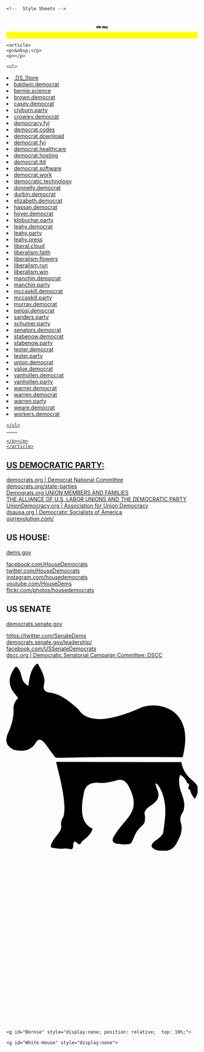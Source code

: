 <!DOCTYPE html>
<html lang="en">
<head>
    <meta charset="utf-8">
    <meta name="language" content="en">


    <!--  Style Sheets -->
 

</head>
<body>

<title>Democratic Technology Site Map</title>
<!--  General and System -->
<meta content="jordan@laf.land" name="author">

<link rel="stylesheet" type="text/css" href="https://liberal.cloud/democrat.party.css">


<object data="https://leahy.press/democratic-seal.svg" type="" style="width: 10%; max-width: 300px; min-width: 50px; position: fixed; bottom:0; left: 0; z-index: 1000;">
</object>




<!-- START DEMOCRAT.PARTY Index  origionally created 2017,  
MIT LICENSE,  https://raw.githubusercontent.com/paradox-computer/leahy.press/master/index.html
................:,......................
..+8ZOO.......=OOO?~....................
7OOOOO8 ......7OOOO:....................
.OOOOO,+ ..:O,,OOO$ ....................
.?OOOO+O?..OO$OOO8 .....................
,8IOOOOOOOOOOOOO7OI,....................
..IOI: 7OOOOOOOOOOOOOO~.......::........
...... OOOOOOOO7OOIOOIO8OOZ$OZOOOO......
......7OOOOOOOOO .8OOZ..OOO+.:OOOOO~....
......OOOOZ$OOOO+:OOOO.7OOO8,OOOOOOO ...
......OOOO.$OOOOOOOOOOOOOOOOOOOOOOOO ...
............$OOOOOOOOOOOOOOOOOOOOOOO ...
.............ZOOOOOOOOOOOOOOOOOOOOOO....
..............+OOOOOOOOOOOOOZOOO.OOO:...
.................OOO........,OOO  OO$ ..
................ 7O~..........OOZ  OOO..
.................:O=..........?O$ ..OO..
..................OO .........+O ...IO..
................. OZ,.........IO ....O=.
..................$=$.........OO.... ?O.
..................ZOO .......OO,.....OO.
................~OOZ,...............,: .
.......................................
START -  ANIMATION TEXT svg drawing   -->
<mark>
  <svg viewBox="0 0 930 100" id="democratText">  <!-- adjust the first viewbocx vlue for the lenght of characters @46.5 units per character 930= 20 characters -->
    <!-- Symbol-->
    <symbol id="s-text">
      <text text-anchor="middle" x="50%" y="50%" dy=".35em" style="text-transform:lowercase">Site Map</text>
    </symbol>
    <!-- Duplicate symbols-->
    <use class="text" xlink:href="#s-text"></use>
    <use class="text" xlink:href="#s-text"></use>
    <use class="text" xlink:href="#s-text"></use>
    <use class="text" xlink:href="#s-text"></use>
    <use class="text" xlink:href="#s-text"></use>
  </svg>
</mark>
<!-- END TEXT svg drawing animation
................:,......................
..+8ZOO.......=OOO?~....................
7OOOOO8 ......7OOOO:....................
.OOOOO,+ ..:O,,OOO$ ....................
.?OOOO+O?..OO$OOO8 .....................
,8IOOOOOOOOOOOOO7OI,....................
..IOI: 7OOOOOOOOOOOOOO~.......::........
...... OOOOOOOO7OOIOOIO8OOZ$OZOOOO......
......7OOOOOOOOO .8OOZ..OOO+.:OOOOO~....
......OOOOZ$OOOO+:OOOO.7OOO8,OOOOOOO ...
......OOOO.$OOOOOOOOOOOOOOOOOOOOOOOO ...
............$OOOOOOOOOOOOOOOOOOOOOOO ...
.............ZOOOOOOOOOOOOOOOOOOOOOO....
..............+OOOOOOOOOOOOOZOOO.OOO:...
.................OOO........,OOO  OO$ ..
................ 7O~..........OOZ  OOO..
.................:O=..........?O$ ..OO..
..................OO .........+O ...IO..
................. OZ,.........IO ....O=.
..................$=$.........OO.... ?O.
..................ZOO .......OO,.....OO.
................~OOZ,...............,: .
.......................................
START CONTENT -->
<section>


    <article>
    <p>&nbsp;</p>
    <p></p>

    <ul>
</a></li>
<li><a href="http://.DS_Store" >.DS_Store
</a></li>
<li><a href="http://baldwin.democrat" >baldwin.democrat
</a></li>
<li><a href="http://bernie.science" >bernie.science
</a></li>
<li><a href="http://brown.democrat" >brown.democrat
</a></li>
<li><a href="http://casey.democrat" >casey.democrat
</a></li>
<li><a href="http://clyburn.party" >clyburn.party
</a></li>
<li><a href="http://crowley.democrat" >crowley.democrat
</a></li>
<li><a href="http://democracy.fyi" >democracy.fyi
</a></li>
<li><a href="http://democrat.codes" >democrat.codes
</a></li>
<li><a href="http://democrat.download" >democrat.download
</a></li>
<li><a href="http://democrat.fyi" >democrat.fyi
</a></li>
<li><a href="http://democrat.healthcare" >democrat.healthcare
</a></li>
<li><a href="http://democrat.hosting" >democrat.hosting
</a></li>
<li><a href="http://democrat.ltd" >democrat.ltd
</a></li>
<li><a href="http://democrat.software" >democrat.software
</a></li>
<li><a href="http://democrat.work" >democrat.work
</a></li>
<li><a href="http://democratic.technology" >democratic.technology
</a></li>
<li><a href="http://donnelly.democrat" >donnelly.democrat
</a></li>
<li><a href="http://durbin.democrat" >durbin.democrat
</a></li>
<li><a href="http://elizabeth.democrat" >elizabeth.democrat
</a></li>
<li><a href="http://hassan.democrat" >hassan.democrat
</a></li>
<li><a href="http://hoyer.democrat" >hoyer.democrat
</a></li>
<li><a href="http://klobuchar.party" >klobuchar.party
</a></li>
<li><a href="http://leahy.democrat" >leahy.democrat
</a></li>
<li><a href="http://leahy.party" >leahy.party
</a></li>
<li><a href="http://leahy.press" >leahy.press
</a></li>
<li><a href="http://liberal.cloud" >liberal.cloud
</a></li>
<li><a href="http://liberalism.faith" >liberalism.faith
</a></li>
<li><a href="http://liberalism.flowers" >liberalism.flowers
</a></li>
<li><a href="http://liberalism.run" >liberalism.run
</a></li>
<li><a href="http://liberalism.win" >liberalism.win
</a></li>
<li><a href="http://manchin.democrat" >manchin.democrat
</a></li>
<li><a href="http://manchin.party" >manchin.party
</a></li>
<li><a href="http://mccaskill.democrat" >mccaskill.democrat
</a></li>
<li><a href="http://mccaskill.party" >mccaskill.party
</a></li>
<li><a href="http://murray.democrat" >murray.democrat
</a></li>
<li><a href="http://pelosi.democrat" >pelosi.democrat
</a></li>
<li><a href="http://sanders.party" >sanders.party
</a></li>
<li><a href="http://schumer.party" >schumer.party
</a></li>
<li><a href="http://senators.democrat" >senators.democrat
</a></li>
<li><a href="http://stabenow.democrat" >stabenow.democrat
</a></li>
<li><a href="http://stabenow.party" >stabenow.party
</a></li>
<li><a href="http://tester.democrat" >tester.democrat
</a></li>
<li><a href="http://tester.party" >tester.party
</a></li>
<li><a href="http://union.democrat" >union.democrat
</a></li>
<li><a href="http://value.democrat" >value.democrat
</a></li>
<li><a href="http://vanhollen.democrat" >vanhollen.democrat
</a></li>
<li><a href="http://vanhollen.party" >vanhollen.party
</a></li>
<li><a href="http://warner.democrat" >warner.democrat
</a></li>
<li><a href="http://warren.democrat" >warren.democrat
</a></li>
<li><a href="http://warren.party" >warren.party
</a></li>
<li><a href="http://weare.democrat" >weare.democrat
</a></li>
<li><a href="http://workers.democrat" >workers.democrat


    </ul>
        

    </p></p>
    </article>

</section>


<section>
<article>
    <h2>
    US DEMOCRATIC PARTY:</h2>
    <p>
        <a href="https://www.democrats.org" title="Democrat National Committee">democrats.org | Democrat National Committee </a> <br>
        <a href="http://asdc.democrats.org/state-parties" title="Association of State Democratic Chairs">democrats.org/state-parties</a><br>
        <a href="https://www.democrats.org/people/union-members-and-families" title="UNION MEMBERS AND FAMILIES">Demograts.org UNION MEMBERS AND FAMILIES</a><br>
        <a href="http://www.scholarsstrategynetwork.org/brief/alliance-us-labor-unions-and-democratic-party" title="Daniel Schlozman, Johns Hopkins University">THE ALLIANCE OF U.S. LABOR UNIONS AND THE DEMOCRATIC PARTY</a><br>
        <a href="https://uniondemocracy.org/" title="Association for Union Democracy">UnionDemocracy.org | Association for Union Democracy</a><br>
        <a href="http://www.dsausa.org" title="Democratic Socialists of America">dsausa.org | Democratic Socialists of America</a><br> 
        <a href="https://ourrevolution.com/" title="The next step for Bernie Sanders' movement">ourrevolution.com/</a>
    </p>
</article>
<article>
    <h2>US HOUSE:</h2>
    <p><a href="http://www.dems.gov"
        title="US House Democrats">dems.gov</a></p>
    <p>
    <a href="https://www.facebook.com/HouseDemocrats"
        title="Official House Democrats Facebook">facebook.com/HouseDemocrats</a><br>
    <a href="https://twitter.com/HouseDemocrats" 
        title="Official Twitter House Democrats">twitter.com/HouseDemocrats</a><br>
    <a href="https://www.instagram.com/housedemocrats"
        title="Official Instagram House Democrats">instagram.com/housedemocrats</a><br>
    <a href="https://www.youtube.com/HouseDems"
        title="Videos from the Democratic Caucus of the U.S. House of Representatives">youtube.com/HouseDems</a><br>
    <a href="https://www.flickr.com/photos/housedemocrats"
        title="Flickr House Democrats">flickr.com/photos/housedemocrats</a><br>
    </p>
</article>
<article>
    <h2>US SENATE</h2>
    <p><a href="https://democrats.senate.gov/" 
        title="Senate Democrats | Official news and legislative information from Democrats in the U.S. Senate.">democrats.senate.gov</a></p>
    <p>
        <a href="https://twitter.com/SenateDems" 
            title="official Twitter Senate Dems">https://twitter.com/SenateDems</a><br>
        <a href="https://democrats.senate.gov/leadership/#.WSOg-hPytE4" 
            title="Leadership | Senate Democratic Party">democrats.senate.gov/leadership/</a><br>
        <a href="https://www.facebook.com/USSenateDemocrats" 
            title="Official Facebook">facebook.com/USSenateDemocrats</a><br>
        <a href="http://www.dscc.org/" 
            title="Senatorial Campaign Committee">dscc.org | Democratic Senatorial Campaign Committee: DSCC</a><br>
    </p>
</article>

<!-- END CONENTN 
................:,......................
..+8ZOO.......=OOO?~....................
7OOOOO8 ......7OOOO:....................
.OOOOO,+ ..:O,,OOO$ ....................
.?OOOO+O?..OO$OOO8 .....................
,8IOOOOOOOOOOOOO7OI,....................
..IOI: 7OOOOOOOOOOOOOO~.......::........
...... OOOOOOOO7OOIOOIO8OOZ$OZOOOO......
......7OOOOOOOOO .8OOZ..OOO+.:OOOOO~....
......OOOOZ$OOOO+:OOOO.7OOO8,OOOOOOO ...
......OOOO.$OOOOOOOOOOOOOOOOOOOOOOOO ...
............$OOOOOOOOOOOOOOOOOOOOOOO ...
.............ZOOOOOOOOOOOOOOOOOOOOOO....
..............+OOOOOOOOOOOOOZOOO.OOO:...
.................OOO........,OOO  OO$ ..
................ 7O~..........OOZ  OOO..
.................:O=..........?O$ ..OO..
..................OO .........+O ...IO..
................. OZ,.........IO ....O=.
..................$=$.........OO.... ?O.
..................ZOO .......OO,.....OO.
................~OOZ,...............,: .
.......................................
START donkey background -outline line drawing -->




<svg version="1.1" id="partyIcon" xmlns="http://www.w3.org/2000/svg"  x="0px" y="0px" viewBox="0 0 2400 2346" style="enable-background:new 0 0 2400 2346;">
<path class="red-bk" d="M394,0c12.1,22.1,24.5,44.1,36.3,66.5c16.8,31.9,31.3,64.7,40.6,99.7c8.6,32.5,10.8,64.9,1,97.6c-3.3,10.9-4.5,22.2-4.1,33.6c0.7,22.8,10.8,40.1,30.4,51.8c13.4,8,28.1,12.6,43.3,14.3c65.9,7.4,125.2,32.6,181.2,66.9c41,25.1,79.1,54.3,115.9,85.1c19.4,16.3,38.4,33,57.6,49.5c2.8,2.4,5.3,5,7.3,8.1c38.7,59.1,93.8,94.2,161.5,110.8c37.8,9.2,76.2,12,115,11.1c71.7-1.7,141.5-15.4,210.5-33.9c85-22.9,167.2-53.7,248.3-87.7c23.6-9.9,46.6-21.5,71.1-29.2c53.7-16.8,108.7-22.5,164.8-18.8c49.9,3.3,98.2,13.7,144.3,33.4c106.3,45.7,174.4,125.1,206.6,235.7c14.3,49,19.2,99.2,19,150.1c-0.4,75.1-13,148.4-31,221.1c-1.5,6.2-4.8,6.6-9.9,6.6c-60.3-0.4-120.7-0.4-181-0.9c-157.7-1.4-315.3-1.1-473-1.4c-158.7-0.3-317.3,0.8-476,2.4c-107.6,1.1-215.3,3.3-322.9,6.2c-26,0.7-52,1.7-78,1.6c-17-0.1-34-1.2-50.8-4c-6.5-1.1-11.2-3.7-15.1-9.6c-8.6-13-18.5-25.3-27.8-37.8c-23.4-31.6-47-63-69.3-95.4c-13-19-27.6-36.8-44.2-52.9c-8.7-8.4-17.8-16.1-28.6-21.6c-19-9.7-34.9-7.1-50,7.9c-7.9,7.8-13.9,17-19.6,26.4c-22.3,36.4-51.5,65.2-91.5,82c-30,12.6-61.6,16.6-93.9,15.9c-29.1-0.6-57.7-5-86.1-11.2c-2.3-0.5-4.6-1.1-6.6-2.2c-21.8-11.8-42.5-25-59.6-43.3c-13-13.9-22.5-29.6-26.3-48.5c-0.6-2.9-0.8-6-3.7-7.8c0-9.3,0-18.7,0-28c3.1-12.2,4-24.8,6.4-37.2c4.8-25,17.6-46.6,27.3-69.6C61.5,777.1,81,708.8,88.9,637.4c2.2-20.1,2-40.3,1.1-60.7c-2.3-49.7,11-94.9,46.4-131.9c10.6-11.1,10.8-14,1.5-26.4c-15-20-32.2-38.2-46.9-58.5c-25.2-34.8-43.3-72.5-48.4-115.7c-4.2-35.6,1.7-69.7,14.1-102.9c12.5-33.4,30.7-63.5,52-91.9c11.7-15.6,14.3-15.6,28.1-1.3c25.5,26.4,40.2,58.4,48.9,93.6c6.3,25.5,12.1,51.2,24.4,74.9c13.4,25.8,34.1,43.9,58.8,58.2c7.8,4.5,7.9-0.7,8.6-6.2c5.5-46,12.7-91.7,26.2-136.2c11.5-38.2,26.5-74.8,53.3-105.3C366.8,15.8,377.3,5.2,392,0C392.7,0,393.3,0,394,0z"/>
<path class="blue-bk" d="M1952,2346c-7.9-2.6-16.2-3.2-24.4-4c-25.6-2.6-51-5.7-73.4-19.9c-7.6-4.8-15.2-9.6-21.3-16.3c-11.3-12.3-13.8-26.2-6.7-41.5c3.5-7.7,8.5-14.3,14.1-20.5c9.7-10.6,20.5-19.9,32.5-27.9c21.7-14.3,42.4-30,61-48.4c4-4,7.9-8.2,11.8-12.2c13.7-14.3,21.8-30.5,24.4-50.9c7.6-60.8,17.2-121.4,21.6-182.5c5.1-72.4,3.5-144.5-11.3-215.9c-10-48.1-25.3-94.6-47.8-138.3c-11.1-21.6-25.6-41.3-42.7-58.8c-3.7-3.8-7.9-10.3-13.8-7.1c-5.2,2.8-2.7,9.8-1.9,14.8c3.9,22.4,11.2,43.8,20,64.7c7.4,17.6,13.2,35.5,14.6,54.7c2.1,27.8-5.4,52.7-21.5,75.2c-13.9,19.5-31.7,35-51,49c-20.7,15.1-42.6,28.5-61.8,45.7c-11.7,10.5-22.6,21.6-30.9,35.1c-9.2,15-12,30.9-7.9,47.9c7.2,29.4,5.1,58.9,0.3,88.3c-2.2,13.4-8,25.3-17.2,35.5c-8,8.9-16,17.8-25,25.8c-39.9,35.8-69,79.1-89.6,128.4c-9.5,22.7-17.6,46.1-30,67.5c-0.8,1.4-1.7,2.9-2.5,4.3c-7,12.9-17.3,19.4-32.3,21.6c-32.3,4.7-64.4,4.3-96.7,1.1c-16.2-1.6-32.5-3.3-48.7-5.2c-13.6-1.6-26.7-5.4-38.8-12.1c-18.7-10.4-25.1-25.3-19.9-46.2c4.3-17.4,13-32.7,22.3-47.8c30.8-49.7,67.2-95.3,104.5-140c26.5-31.7,53.5-63,77.2-97c17-24.4,32-49.9,42.7-77.7c17.7-46.4,20.4-94.1,11.3-142.6c-11.2-59.2-34.5-113.9-63.7-166.2c-8.5-15.2-19-28.9-31.4-41.2c-25.1-24.9-55.1-33.3-89.7-28.3c-24.5,3.6-47.8,11.8-71.6,17.7c-43.7,10.9-87.8,18.9-133,20.1c-16.4,0.4-32.6-0.8-48.9-2c-34.2-2.5-67.9,0.1-100.1,13.1c-40.8,16.5-64.4,47.9-76.6,89.1c-6.7,22.7-9.4,46.3-13.9,69.5c-8.1,41.9-13.5,84.2-15.3,126.9c-2.1,50.6,1.1,100.6,17.5,149c19.1,56,54.7,97.6,108.6,122.9c7.2,3.4,7.2,3.5,4.9,10.9c-11.5,36.1-32.8,65.9-59.7,92.1c-15.8,15.4-33.1,29-50.1,42.9c-7.5,6.1-14.9,12.3-21.6,19.3c-4.6,4.9-8.2,10.3-10.3,16.8c-5.2,15.9-23.7,22.1-37.3,12.6c-3-2.1-5.6-4.7-8.2-7.2c-6.3-6-12.7-11.8-20.3-16.1c-15.3-8.8-25.1-4.7-29.8,12.5c-3.1,11.4-3.5,23.1-3.2,34.7c0.3,10.3-2.6,19.7-6.7,28.9c-1.8,4-4.3,7.6-7.6,10.4c-3.7,3.1-7.5,4.4-12.8,3.2c-20.8-4.7-41.8-8-63.2-9c-8.7-0.4-17.3,0-25.9,1c-42.1,4.8-83.8,0.9-125.2-6.9c-10.1-1.9-20.1-4.7-30.3-6.4c-5.6-0.9-8-4.1-8.9-9.1c-1.4-7-1-13.9,0.6-20.8c3.7-16.1,11.1-30.6,19.3-44.8c13.1-22.5,28.6-43.4,44.7-63.8c15.4-19.6,31.5-38.8,44.7-60.1c10.4-16.9,18.1-34.7,21.2-54.5c1.3-8.2-0.8-15.9-1.7-23.8c-4-34.3,1.4-66.7,20.4-95.7c8-12.2,11.9-25,14.2-38.8c6.5-39.7,7.3-79.6,5.2-119.6c-4.8-91.4-21.3-181.1-39.9-270.5c-18.3-87.7-40.1-174.5-61.8-261.4c-0.6-2.6-1.8-5-1-8.6c3.4-1.5,7.4-0.7,11.2-0.7c194.7,0.3,389.3,0.7,584,1.1c321.3,0.6,642.6,1.2,964,1.7c1,0,2,0,3,0c9,0.1,9.2,0,10.7,8.6c14.7,80.9,56,146.6,115,202.2c19.2,18.1,40.1,34.1,58.5,53c8.7,8.9,16.2,18.5,22.4,29.3c3.2,5.5,3.6,11.9,6.9,17.2c0,17.3,0,34.7,0,52c-0.3,27.7-10.3,52.5-23.2,76.4c-1.9,3.5-3.8,7-6,10.4c-6.1,9.5-8.4,9.9-15.3,1.3c-20.9-26.3-38.4-54.5-46.6-87.5c-2.3-9.3-6.1-16.7-14.8-21.3c-3.2-1.7-6-4.2-8.4-7c-7-7.8-7.6-13.9-1.3-22.2c3.8-4.9,6-10.3,7.5-16.2c3.7-14.8-0.5-24-14.7-29.4c-7.4-2.8-10.8-7.9-13.3-14.9c-14.2-38.9-41.3-66.9-75.6-88.9c-6.1-3.9-9-1.6-10.9,4.4c-6.1,18.8-10.2,38.1-10.6,57.8c-1.2,56.3,9.4,110.7,29.8,163c14.6,37.4,27.4,75.1,32.9,114.9c5.3,38.3,1.7,75.6-9.6,112.4c-2.1,6.8-5.6,12.7-10,18.3c-22.6,28.9-28.3,62.7-27,98c0.5,12.3,5.9,23.8,8.7,35.8c16.2,69.7,4,134.9-30.3,196.6c-8.8,15.7-15.1,32.6-23.8,48.4c-17.8,32.3-39.8,60.6-72.5,79.3c-21,11.9-43.3,18.5-67.5,19.1c-1.9,0.1-4-0.5-5.7,1C1978.7,2346,1965.3,2346,1952,2346z"/>
<path class="stars-white-bk" d="M956.4,897.9c-20.4,32.3-45.8,55.3-80.2,67.5c-8.5,3-8.4,3-8.4,11.6c0,36.3,12.2,68.4,32.8,97.8c1.9,2.7,4.3,5,5.5,8.8c-2.6,1.4-5,0.3-7.3-0.5c-32.8-9.9-60.8-26.9-80.8-55.3c-3.5-5-6.7-3.9-11-2.5c-30.5,10.1-56,27.6-76.3,52.4c-4.8,5.9-9.5,11.9-14.2,17.8c-3.1-1.8-2-4.4-2.1-6.5c-0.8-34.5,6.7-66.8,27.6-95c2.9-3.9,2.7-6.5-0.1-10.3c-18.4-25-41.6-43.9-70.4-55.7c-6.8-2.8-13.7-5.2-20.5-7.8c-1.8-0.7-4.1-0.5-4.9-3.6c31.7-12.4,64-16.8,97.4-7.6c2.6,0.7,5.2,1.3,7.6,2.4c4.2,1.8,6.6,0.2,9.1-3.3c13.1-18.4,22.7-38.3,27.8-60.4c3.8-16.6,4.4-33.5,4.4-50.4c3.6-1.4,4.3,1.6,5.5,3.2c21.1,27.4,34.2,57.7,34,92.9c0,5.2,1.7,7.4,6.7,9c35.5,11.5,70.8,10.1,106-0.9C947.8,900.6,951,899.6,956.4,897.9z"/>
<path class="stars-white-bk" d="M1041.3,917.6c36.5-14.1,71.2-18.2,106.7-6.2c5.4,1.8,7.7-0.4,10.5-4.2c19.3-27,29.6-57.1,31.2-90.2c0.3-6.6,0-13.2,0-20.7c3.9,1.3,5.1,3.6,6.6,5.6c20.8,27.2,33.2,57.5,33.2,92.2c0,5.7,2.5,7.2,7.2,8.7c30.6,9.7,61.5,10.5,92.5,2.4c7.6-2,15.2-4.2,24.4-6.8c-17.5,27.6-38.6,48.6-66.9,61.8c-4.8,2.2-9.7,4.5-14.8,5.8c-5.2,1.3-6.7,3.8-6.7,9.1c0.1,27.9,6.2,54.1,19.8,78.5c4.5,8.1,9.9,15.8,14.8,23.7c1.3,2.1,3.8,3.7,3.6,6.7c-2,1.1-4,0.3-5.9-0.3c-32.7-9.8-60.8-26.6-81.5-54.5c-4.5-6.1-4.6-6-12.3-3.4c-29.8,9.9-54.8,27-74.8,51.2c-5.1,6.1-9.9,12.5-14.9,18.7c-3.4-1.3-2-4.1-2.1-6c-1.2-35,6.6-67.4,27.8-95.8c3.4-4.6,1.3-7-1.1-10.3c-19.4-26.5-44.4-45.7-75.2-57.3C1056.9,923.4,1050.1,920.9,1041.3,917.6z"/>
<path class="stars-white-bk" d="M1937.6,988.8c-12.3-17.9-26.6-32.7-43.8-44.6c-17-11.8-36.2-19-57.8-26.5c26.1-10.1,50.5-15.3,76.1-12.9c10.3,1,20.5,2.6,30.2,6.3c5,1.9,7.7,0.7,10.7-3.5c18.8-26.5,29.6-55.6,31.2-88.2c0.4-7.6,0.7-15.1,1.1-23c3.9,1.5,5.2,4.3,6.9,6.7c20.1,26.8,32.4,56.5,31.9,90.5c-0.1,5.6,2.3,7.3,7,8.8c31,9.8,62.1,10.6,93.5,2.5c6.9-1.8,13.7-4.6,20.8-5.3c1.2,3.4-1,4.9-2.2,6.7c-19.3,27.9-43.9,49-76.6,59.5c-5.7,1.8-6.8,4.7-6.7,10c0.4,32.1,9.1,61.7,26.4,88.7c4.1,6.4,8.5,12.7,12.7,18.9c-1.6,1.9-3.3,0.9-4.6,0.5c-33.6-9.5-62.3-26.5-83.4-54.9c-4.5-6.1-4.6-6-12.2-3.5c-34.8,11.3-62,32.9-83.6,62c-1.8,2.4-3.6,4.8-5.5,7.1c-0.2,0.2-0.6,0.2-0.9,0.3C1902.8,1075.9,1909.5,1023.9,1937.6,988.8z"/>
<path class="stars-white-bk" d="M1438.9,917.6c35-13.7,68.6-17.8,103.1-7.5c9.9,2.9,9.8,2.8,15.8-5.7c20.6-29.4,29.2-62.4,29.8-97.8c0.1-3.2,0-6.4,0-9.5c3.1-0.1,3.7,1.6,4.7,2.8c21.4,27.2,34.4,57.6,34.6,92.7c0,6.2,2.1,8.5,7.8,10.3c35.2,11.1,70.2,9.6,105.1-1.3c3.1-1,6.1-1.9,10-3.2c-0.6,2-0.7,2.9-1.2,3.7c-19.2,29.7-44.5,52-78.4,63.6c-9.4,3.2-7.9,2.9-7.8,11c0.5,36.5,12.2,69.2,33.5,98.6c1.9,2.7,3.8,5.4,5.6,8c-2,2.5-4,1-5.6,0.5c-33.2-9.6-61.6-26.5-82.5-54.7c-4.5-6.1-4.6-6-12.3-3.4c-30.2,10-55.3,27.4-75.5,52c-4.8,5.9-9.5,11.9-14.2,17.9c-3.1-1.5-1.9-4.2-1.9-6.3c-1.3-34.7,6.5-66.8,27.2-95.1c2.9-4,2.7-6.5-0.1-10.3c-19.4-26.5-44.3-45.8-74.9-57.6C1454.8,923.5,1447.8,920.9,1438.9,917.6z"/>
</svg>

<!-- END donkey background -outline line drawing
................:,......................
..+8ZOO.......=OOO?~....................
7OOOOO8 ......7OOOO:....................
.OOOOO,+ ..:O,,OOO$ ....................
.?OOOO+O?..OO$OOO8 .....................
,8IOOOOOOOOOOOOO7OI,....................
..IOI: 7OOOOOOOOOOOOOO~.......::........
...... OOOOOOOO7OOIOOIO8OOZ$OZOOOO......
......7OOOOOOOOO .8OOZ..OOO+.:OOOOO~....
......OOOOZ$OOOO+:OOOO.7OOO8,OOOOOOO ...
......OOOO.$OOOOOOOOOOOOOOOOOOOOOOOO ...
............$OOOOOOOOOOOOOOOOOOOOOOO ...
.............ZOOOOOOOOOOOOOOOOOOOOOO....
..............+OOOOOOOOOOOOOZOOO.OOO:...
.................OOO........,OOO  OO$ ..
................ 7O~..........OOZ  OOO..
.................:O=..........?O$ ..OO..
..................OO .........+O ...IO..
................. OZ,.........IO ....O=.
..................$=$.........OO.... ?O.
..................ZOO .......OO,.....OO.
................~OOZ,...............,: .
.......................................
START tart moose-donkey morph  -->

<svg version="1.1" id="mooseIcon" xmlns="http://www.w3.org/2000/svg"  x="0px" y="0px" viewBox="0 0 3233.3 2926.2" enable-background="new 0 0 3233.3 2926.2" xml:space="preserve">
  
    <g id="Bernie" style="display:none; position: relative;  top: 10%;">

<path fill="#1504BD" d="M1246.5,544.8c12.1,22.1,24.5,44.1,36.3,66.5c16.8,31.9,31.3,64.7,40.6,99.7c8.6,32.5,10.8,64.9,1,97.6
        c-3.3,10.9-4.5,22.2-4.1,33.6c0.7,22.8,10.8,40.1,30.4,51.8c13.4,8,28.1,12.6,43.3,14.3c65.9,7.4,125.2,32.6,181.2,66.9
        c41,25.1,79.1,54.3,115.9,85.1c19.4,16.3,38.4,33,57.6,49.5c2.8,2.4,5.3,5,7.3,8.1c38.7,59.1,93.8,94.2,161.5,110.8
        c37.8,9.2,76.2,12,115,11.1c71.7-1.7,141.5-15.4,210.5-33.9c85-22.9,167.2-53.7,248.3-87.7c23.6-9.9,46.6-21.5,71.1-29.2
        c53.7-16.8,108.7-22.5,164.8-18.8c49.9,3.3,98.2,13.7,144.3,33.4c106.3,45.7,174.4,125.1,206.6,235.7c14.3,49,19.2,99.2,19,150.1
        c-0.4,75.1-13,148.4-31,221.1c-1.5,6.2-4.8,6.6-9.9,6.6c-60.3-0.4-120.7-0.4-181-0.9c-157.7-1.4-315.3-1.1-473-1.4
        c-158.7-0.3-317.3,0.8-476,2.4c-107.6,1.1-215.3,3.3-322.9,6.2c-26,0.7-52,1.7-78,1.6c-17-0.1-34-1.2-50.8-4
        c-6.5-1.1-11.2-3.7-15.1-9.6c-8.6-13-18.5-25.3-27.8-37.8c-23.4-31.6-47-63-69.3-95.4c-13-19-27.6-36.8-44.2-52.9
        c-8.7-8.4-17.8-16.1-28.6-21.6c-19-9.7-34.9-7.1-50,7.9c-7.9,7.8-13.9,17-19.6,26.4c-22.3,36.4-51.5,65.2-91.5,82
        c-30,12.6-61.6,16.6-93.9,15.9c-29.1-0.6-57.7-5-86.1-11.2c-2.3-0.5-4.6-1.1-6.6-2.2c-21.8-11.8-42.5-25-59.6-43.3
        c-13-13.9-22.5-29.6-26.3-48.5c-0.6-2.9-0.8-6-3.7-7.8c0-9.3,0-18.7,0-28c3.1-12.2,4-24.8,6.4-37.2c4.8-25,17.6-46.6,27.3-69.6
        c27.8-66.1,47.4-134.4,55.3-205.8c2.2-20.1,2-40.3,1.1-60.7c-2.3-49.7,11-94.9,46.4-131.9c10.6-11.1,10.8-14,1.5-26.4
        c-15-20-32.2-38.2-46.9-58.5c-25.2-34.8-43.3-72.5-48.4-115.7c-4.2-35.6,1.7-69.7,14.1-102.9c12.5-33.4,30.7-63.5,52-91.9
        c11.7-15.6,14.3-15.6,28.1-1.3c25.5,26.4,40.2,58.4,48.9,93.6c6.3,25.5,12.1,51.2,24.4,74.9c13.4,25.8,34.1,43.9,58.8,58.2
        c7.8,4.5,7.9-0.7,8.6-6.2c5.5-46,12.7-91.7,26.2-136.2c11.5-38.2,26.5-74.8,53.3-105.3c9.9-11.3,20.4-21.9,35.1-27.1
        C1245.2,544.8,1245.8,544.8,1246.5,544.8z"/>
    <path fill="#DE0000" d="M2804.5,2890.8c-7.9-2.6-16.2-3.2-24.4-4c-25.6-2.6-51-5.7-73.4-19.9c-7.6-4.8-15.2-9.6-21.3-16.3
        c-11.3-12.3-13.8-26.2-6.7-41.5c3.5-7.7,8.5-14.3,14.1-20.5c9.7-10.6,20.5-19.9,32.5-27.9c21.7-14.3,42.4-30,61-48.4
        c4-4,7.9-8.2,11.8-12.2c13.7-14.3,21.8-30.5,24.4-50.9c7.6-60.8,17.2-121.4,21.6-182.5c5.1-72.4,3.5-144.5-11.3-215.9
        c-10-48.1-25.3-94.6-47.8-138.3c-11.1-21.6-25.6-41.3-42.7-58.8c-3.7-3.8-7.9-10.3-13.8-7.1c-5.2,2.8-2.7,9.8-1.9,14.8
        c3.9,22.4,11.2,43.8,20,64.7c7.4,17.6,13.2,35.5,14.6,54.7c2.1,27.8-5.4,52.7-21.5,75.2c-13.9,19.5-31.7,35-51,49
        c-20.7,15.1-42.6,28.5-61.8,45.7c-11.7,10.5-22.6,21.6-30.9,35.1c-9.2,15-12,30.9-7.9,47.9c7.2,29.4,5.1,58.9,0.3,88.3
        c-2.2,13.4-8,25.3-17.2,35.5c-8,8.9-16,17.8-25,25.8c-39.9,35.8-69,79.1-89.6,128.4c-9.5,22.7-17.6,46.1-30,67.5
        c-0.8,1.4-1.7,2.9-2.5,4.3c-7,12.9-17.3,19.4-32.3,21.6c-32.3,4.7-64.4,4.3-96.7,1.1c-16.2-1.6-32.5-3.3-48.7-5.2
        c-13.6-1.6-26.7-5.4-38.8-12.1c-18.7-10.4-25.1-25.3-19.9-46.2c4.3-17.4,13-32.7,22.3-47.8c30.8-49.7,67.2-95.3,104.5-140
        c26.5-31.7,53.5-63,77.2-97c17-24.4,32-49.9,42.7-77.7c17.7-46.4,20.4-94.1,11.3-142.6c-11.2-59.2-34.5-113.9-63.7-166.2
        c-8.5-15.2-19-28.9-31.4-41.2c-25.1-24.9-55.1-33.3-89.7-28.3c-24.5,3.6-47.8,11.8-71.6,17.7c-43.7,10.9-87.8,18.9-133,20.1
        c-16.4,0.4-32.6-0.8-48.9-2c-34.2-2.5-67.9,0.1-100.1,13.1c-40.8,16.5-64.4,47.9-76.6,89.1c-6.7,22.7-9.4,46.3-13.9,69.5
        c-8.1,41.9-13.5,84.2-15.3,126.9c-2.1,50.6,1.1,100.6,17.5,149c19.1,56,54.7,97.6,108.6,122.9c7.2,3.4,7.2,3.5,4.9,10.9
        c-11.5,36.1-32.8,65.9-59.7,92.1c-15.8,15.4-33.1,29-50.1,42.9c-7.5,6.1-14.9,12.3-21.6,19.3c-4.6,4.9-8.2,10.3-10.3,16.8
        c-5.2,15.9-23.7,22.1-37.3,12.6c-3-2.1-5.6-4.7-8.2-7.2c-6.3-6-12.7-11.8-20.3-16.1c-15.3-8.8-25.1-4.7-29.8,12.5
        c-3.1,11.4-3.5,23.1-3.2,34.7c0.3,10.3-2.6,19.7-6.7,28.9c-1.8,4-4.3,7.6-7.6,10.4c-3.7,3.1-7.5,4.4-12.8,3.2
        c-20.8-4.7-41.8-8-63.2-9c-8.7-0.4-17.3,0-25.9,1c-42.1,4.8-83.8,0.9-125.2-6.9c-10.1-1.9-20.1-4.7-30.3-6.4
        c-5.6-0.9-8-4.1-8.9-9.1c-1.4-7-1-13.9,0.6-20.8c3.7-16.1,11.1-30.6,19.3-44.8c13.1-22.5,28.6-43.4,44.7-63.8
        c15.4-19.6,31.5-38.8,44.7-60.1c10.4-16.9,18.1-34.7,21.2-54.5c1.3-8.2-0.8-15.9-1.7-23.8c-4-34.3,1.4-66.7,20.4-95.7
        c8-12.2,11.9-25,14.2-38.8c6.5-39.7,7.3-79.6,5.2-119.6c-4.8-91.4-21.3-181.1-39.9-270.5c-18.3-87.7-40.1-174.5-61.8-261.4
        c-0.6-2.6-1.8-5-1-8.6c3.4-1.5,7.4-0.7,11.2-0.7c194.7,0.3,389.3,0.7,584,1.1c321.3,0.6,642.6,1.2,964,1.7c1,0,2,0,3,0
        c9,0.1,9.2,0,10.7,8.6c14.7,80.9,56,146.6,115,202.2c19.2,18.1,40.1,34.1,58.5,53c8.7,8.9,16.2,18.5,22.4,29.3
        c3.2,5.5,3.6,11.9,6.9,17.2c0,17.3,0,34.7,0,52c-0.3,27.7-10.3,52.5-23.2,76.4c-1.9,3.5-3.8,7-6,10.4c-6.1,9.5-8.4,9.9-15.3,1.3
        c-20.9-26.3-38.4-54.5-46.6-87.5c-2.3-9.3-6.1-16.7-14.8-21.3c-3.2-1.7-6-4.2-8.4-7c-7-7.8-7.6-13.9-1.3-22.2
        c3.8-4.9,6-10.3,7.5-16.2c3.7-14.8-0.5-24-14.7-29.4c-7.4-2.8-10.8-7.9-13.3-14.9c-14.2-38.9-41.3-66.9-75.6-88.9
        c-6.1-3.9-9-1.6-10.9,4.4c-6.1,18.8-10.2,38.1-10.6,57.8c-1.2,56.3,9.4,110.7,29.8,163c14.6,37.4,27.4,75.1,32.9,114.9
        c5.3,38.3,1.7,75.6-9.6,112.4c-2.1,6.8-5.6,12.7-10,18.3c-22.6,28.9-28.3,62.7-27,98c0.5,12.3,5.9,23.8,8.7,35.8
        c16.2,69.7,4,134.9-30.3,196.6c-8.8,15.7-15.1,32.6-23.8,48.4c-17.8,32.3-39.8,60.6-72.5,79.3c-21,11.9-43.3,18.5-67.5,19.1
        c-1.9,0.1-4-0.5-5.7,1C2831.2,2890.8,2817.8,2890.8,2804.5,2890.8z"/>
    <path fill="#FFFFFF" d="M1808.9,1442.8c-20.4,32.3-45.8,55.3-80.2,67.5c-8.5,3-8.4,3-8.4,11.6c0,36.3,12.2,68.4,32.8,97.8
        c1.9,2.7,4.3,5,5.5,8.8c-2.6,1.4-5,0.3-7.3-0.5c-32.8-9.9-60.8-26.9-80.8-55.3c-3.5-5-6.7-3.9-11-2.5c-30.5,10.1-56,27.6-76.3,52.4
        c-4.8,5.9-9.5,11.9-14.2,17.8c-3.1-1.8-2-4.4-2.1-6.5c-0.8-34.5,6.7-66.8,27.6-95c2.9-3.9,2.7-6.5-0.1-10.3
        c-18.4-25-41.6-43.9-70.4-55.7c-6.8-2.8-13.7-5.2-20.5-7.8c-1.8-0.7-4.1-0.5-4.9-3.6c31.7-12.4,64-16.8,97.4-7.6
        c2.6,0.7,5.2,1.3,7.6,2.4c4.2,1.8,6.6,0.2,9.1-3.3c13.1-18.4,22.7-38.3,27.8-60.4c3.8-16.6,4.4-33.5,4.4-50.4
        c3.6-1.4,4.3,1.6,5.5,3.2c21.1,27.4,34.2,57.7,34,92.9c0,5.2,1.7,7.4,6.7,9c35.5,11.5,70.8,10.1,106-0.9
        C1800.3,1445.5,1803.5,1444.5,1808.9,1442.8z"/>
    <path fill="#FFFFFF" d="M1893.8,1462.4c36.5-14.1,71.2-18.2,106.7-6.2c5.4,1.8,7.7-0.4,10.5-4.2c19.3-27,29.6-57.1,31.2-90.2
        c0.3-6.6,0-13.2,0-20.7c3.9,1.3,5.1,3.6,6.6,5.6c20.8,27.2,33.2,57.5,33.2,92.2c0,5.7,2.5,7.2,7.2,8.7c30.6,9.7,61.5,10.5,92.5,2.4
        c7.6-2,15.2-4.2,24.4-6.8c-17.5,27.6-38.6,48.6-66.9,61.8c-4.8,2.2-9.7,4.5-14.8,5.8c-5.2,1.3-6.7,3.8-6.7,9.1
        c0.1,27.9,6.2,54.1,19.8,78.5c4.5,8.1,9.9,15.8,14.8,23.7c1.3,2.1,3.8,3.7,3.6,6.7c-2,1.1-4,0.3-5.9-0.3
        c-32.7-9.8-60.8-26.6-81.5-54.5c-4.5-6.1-4.6-6-12.3-3.4c-29.8,9.9-54.8,27-74.8,51.2c-5.1,6.1-9.9,12.5-14.9,18.7
        c-3.4-1.3-2-4.1-2.1-6c-1.2-35,6.6-67.4,27.8-95.8c3.4-4.6,1.3-7-1.1-10.3c-19.4-26.5-44.4-45.7-75.2-57.3
        C1909.4,1468.2,1902.6,1465.7,1893.8,1462.4z"/>
    <path fill="#FFFFFF" d="M2790.1,1533.6c-12.3-17.9-26.6-32.7-43.8-44.6c-17-11.8-36.2-19-57.8-26.5c26.1-10.1,50.5-15.3,76.1-12.9
        c10.3,1,20.5,2.6,30.2,6.3c5,1.9,7.7,0.7,10.7-3.5c18.8-26.5,29.6-55.6,31.2-88.2c0.4-7.6,0.7-15.1,1.1-23c3.9,1.5,5.2,4.3,6.9,6.7
        c20.1,26.8,32.4,56.5,31.9,90.5c-0.1,5.6,2.3,7.3,7,8.8c31,9.8,62.1,10.6,93.5,2.5c6.9-1.8,13.7-4.6,20.8-5.3
        c1.2,3.4-1,4.9-2.2,6.7c-19.3,27.9-43.9,49-76.6,59.5c-5.7,1.8-6.8,4.7-6.7,10c0.4,32.1,9.1,61.7,26.4,88.7
        c4.1,6.4,8.5,12.7,12.7,18.9c-1.6,1.9-3.3,0.9-4.6,0.5c-33.6-9.5-62.3-26.5-83.4-54.9c-4.5-6.1-4.6-6-12.2-3.5
        c-34.8,11.3-62,32.9-83.6,62c-1.8,2.4-3.6,4.8-5.5,7.1c-0.2,0.2-0.6,0.2-0.9,0.3C2755.3,1620.7,2761.9,1568.7,2790.1,1533.6z"/>
    <path fill="#FFFFFF" d="M2291.4,1462.5c35-13.7,68.6-17.8,103.1-7.5c9.9,2.9,9.8,2.8,15.8-5.7c20.6-29.4,29.2-62.4,29.8-97.8
        c0.1-3.2,0-6.4,0-9.5c3.1-0.1,3.7,1.6,4.7,2.8c21.4,27.2,34.4,57.6,34.6,92.7c0,6.2,2.1,8.5,7.8,10.3c35.2,11.1,70.2,9.6,105.1-1.3
        c3.1-1,6.1-1.9,10-3.2c-0.6,2-0.7,2.9-1.2,3.7c-19.2,29.7-44.5,52-78.4,63.6c-9.4,3.2-7.9,2.9-7.8,11c0.5,36.5,12.2,69.2,33.5,98.6
        c1.9,2.7,3.8,5.4,5.6,8c-2,2.5-4,1-5.6,0.5c-33.2-9.6-61.6-26.5-82.5-54.7c-4.5-6.1-4.6-6-12.3-3.4c-30.2,10-55.3,27.4-75.5,52
        c-4.8,5.9-9.5,11.9-14.2,17.9c-3.1-1.5-1.9-4.2-1.9-6.3c-1.3-34.7,6.5-66.8,27.2-95.1c2.9-4,2.7-6.5-0.1-10.3
        c-19.4-26.5-44.3-45.8-74.9-57.6C2307.3,1468.3,2300.3,1465.8,2291.4,1462.5z"/>
    </g>
  
    <g id="White-House" style="display:none">

<path fill="#1505BC" d="M2976.7,1239.3c-40.8-150.9-125.5-271.9-249.7-365.4c-70.6-53.3-152.1-68.4-238.4-59
    c-30.4,3.5-60.2,12.9-89.4,22c-67.4,21.3-137.4,29.5-207.3,37.3c-27.3,3.1-55.5,7.5-82.5,4.7c-102.9-10.7-201.7-38.9-296.1-80
    c-64-27.9-125.5-61.8-188.2-92.5c-68.4-33.9-140.2-52.7-217.4-48c-22.3,1.3-44.9,3.5-67.1,5c-19.1,1.6-38,2.8-57.1,4.1
    c-0.9-1.6-1.9-3.5-2.8-5c19.1-14.7,36.4-34.5,58-43c38-15.1,65.9-40.8,94.4-67.7c42.7-39.8,75.9-86.3,91-142.1
    c18.5-69.3,32.9-139.9,46.1-210.5c5.3-28.2,2.8-58.3-11-85.6c-9.1-17.9-24.5-19.8-34.2-2.2c-6.6,11.9-6.9,26.7-10.7,39.8
    c-1.6,5.6-3.8,15.4-7.2,16.3c-15.4,3.5-22.9,13.8-31.1,26c-4.1,6-15.4,7.5-23.2,11c-2.2-8.2-5.3-16-6.6-24.2
    c-0.6-3.8,1.6-8.2,2.8-12.2c6.3-20.7,14.4-41.4,18.8-62.7c3.5-16.3,4.7-34.2,1.6-50.5c-1.6-9.1-13.2-20.4-22.3-22.9
    c-6.6-1.9-17.9,7.8-24.5,15.1c-6.9,7.5-10.7,18.2-15.7,27.6c-15.7-11.6-16.3-21-1.9-28.9c13.8-7.2,13.8-16.6,8.2-28.5
    c-6.9-14.1-18.5-18.8-33.6-16.9c-20.4,2.8-41.1,5.3-61.8,8.2c-18.8,2.5-32.9,9.4-35.8,30.7c-0.9,6.9-5.6,13.2-9.4,22
    c-10.7-12.9-18.2-22.9-26.7-31.7c-6.9-7.2-17.3-10.4-22,0.9c-10,24.2-30.4,44.9-27,74c0.6,5-1.9,10.4-3.1,15.4
    c-8.2,33.9-16.9,67.4-23.8,101.6c-2.8,14.1-4.4,29.8-1.6,43.6c10.4,49.2,22,98.2,34.8,146.8c6.6,24.8,4.4,47.7-4.1,70.6
    c-4.1,11.9-12.5,21.3-26.3,21c-13.5-0.3-20.4-10.7-22.9-22.3c-3.8-18.8-5.3-38-7.8-57.1c-1.3-9.7-1.6-21.6-14.7-22
    c-12.9-0.3-23.8,6.6-26.3,20.1c-1.9,10.4-0.9,21.6-0.3,32.6c1.6,40.1,4.1,80,5.3,120.1c0.3,8.2-3.5,16.6-5.3,23.8
    c-12.5-4.4-23.2-8.2-33.2-11.9c5.6-15.1,16-30.4,16-46.1c0-40.5-1.6-81.5-22.6-118.2c-6.9-12.5-9.7-25.1-5-38.9
    c2.5-6.6,3.8-14.1,5.6-21c4.4-16.6-1.9-29.8-13.8-40.8c-12.2-11-26.3-10-39.2-2.5c-37.6,21.6-66.5,51.4-83.7,91.9
    c-10.4,24.8-22.3,49.2-33.2,73.7c-6,13.2-12.5,26.3-16.6,39.8c-4.4,13.8-6.9,28.2-9.1,42.7c-1.3,10-5.6,11.9-14.7,9.7
    c-25.4-6.3-49.6-2.2-73.4,7.8c-8.2,3.5-17.3,4.1-25.7,6.9c-8.2,2.8-16.6,5.3-23.8,9.7c-8.2,5-15.4,5.6-20.4-2.2
    c-8.5-14.1-18.5-28.2-23.2-43.6c-14.7-48.3-40.5-90-70.9-129.5c-16.6-22-40.5-26.7-66.2-21.6c-18.5,3.5-25.4,15.7-21.3,34.5
    c1.6,7.2,4.7,15.4,2.5,21.3c-13.5,33.6-11.6,68.4-10.7,103.5c0.6,19.4-5,39.5,10,56.5c2.2,2.2-0.9,9.1-1.6,13.8
    c-4.1-1.3-10.7-0.9-12.2-3.8c-9.4-15.7-19.4-31.1-25.1-47.7c-6-16.9-7.2-35.8-10-53.6c-2.5-16.6-6-33.2-6.6-50.2
    c-0.6-17.3,0.6-34.5,3.8-51.4c5.3-28.2,8.2-57.7,19.8-83.1c14.4-31.7,24.8-63.4,32.6-97.2c12.9-54.9,4.1-105.7-17.3-155.6
    c-4.4-10.4-9.1-22.9-23.8-20.4c-15.1,2.8-13.5,16.3-14.7,27.6c-0.6,6.3-1.6,12.2-2.2,18.2c-7.2-11-10-22-14.1-32.6
    c-6.9-17.9-16.9-23.8-35.4-18.5c-13.8,4.1-23.8,0.3-34.8-7.2C369,46.5,360.2,50.3,358,71.6c-0.9,8.5,2.8,17.6,4.4,26
    c1.6,8.2,5,16.3,4.7,24.5c0,5.3-5.3,10.4-8.2,15.4c-3.5-4.4-8.8-8.2-10.4-13.2c-2.5-8.5-2.2-17.6-4.1-26.3c-0.9-5.6-2.8-11.3-5.6-16
    c-5.6-9.7-15.4-14.7-25.1-10c-6.9,3.1-14.4,11.6-15.1,18.5c-1.9,18.5,0,37.3,0.6,56.1c0,6.9,0.9,14.1,1.6,23.2
    c-21-6-29.5-20.7-36.1-37.6c-7.2-17.3-13.2-35.1-21-52.1c-8.5-18.5-23.5-29.2-43.9-31.1c-18.8-1.9-30.4,7.5-30.4,26.7
    c0.3,11,2.2,22,5.3,32.3c8.5,29.5,19.4,58.3,26.7,88.1c3.8,16.3,3.5,33.9,2.8,50.8c-0.3,10.4-8.5,14.4-16,6.3
    c-7.5-8.2-13.8-18.2-18.8-28.2c-8.2-16.3-14.7-33.2-22.9-49.6c-4.7-8.8-12.5-14.1-23.5-9.7c-17.6,6.9-30.1,31.1-23.5,48.9
    c7.8,21.3,18.8,41.7,26,63.4c9.7,29.5,17.3,59.6,25.1,89.7c1.3,3.8-0.3,8.5-1.3,16.9c-14.4-15.4-24.5-28.9-37-39.5
    c-13.2-11.3-17.3-22.3-13.5-39.5c7.5-34.8-10-58.3-44.2-62.7c-5.3-0.6-11-3.5-15.7-6.3C14.2,221.5,2,227.8,0.1,257
    c-0.3,6,0,12.5,1.6,18.5c9.1,31.1,23.2,61.2,26,94.1c0.3,4.4,4.1,8.5,5.3,12.9c2.8,8.8,6.3,17.9,7.2,27
    c5.6,60.8,24.8,115.7,64.3,163.4c28.2,34.2,54.3,70.3,80.9,105.7c5.6,7.8,9.4,17.6,14.1,26.3c-1.3,1.3-2.2,2.5-3.5,3.8
    c-8.2-2.5-16.9-4.1-24.5-7.8c-29.8-14.7-59.6-30.1-89.4-44.9c-6-2.8-12.2-5.6-18.8-7.2c-17.6-4.1-39.2,8.5-46.4,26.7
    c-7.2,17.6-1.3,34.5,15.1,44.5c42.3,25.7,84.1,52.4,127.3,76.5c50.8,28.2,102.6,39.8,160,14.7c38.6-16.9,80.6-30.7,122.3-36.1
    c41.1-5.3,82.5-6.6,123-17.3c18.2-4.7,21,1.6,15.1,19.8c-7.2,21.3-19.4,43-19.8,64.9c-0.9,44.2-6.3,87.2-21,128.9
    c-2.5,7.2-4.7,15.4-4.7,22.9c0.3,31.1-14.1,56.1-28.9,81.5c-22.3,38.3-35.1,79-32.6,123.9c1.9,33.2,0,66.2-10.7,98.8
    c-7.8,23.8-2.2,43.6,14.4,49.6c26.3,9.4,40.1,27.3,48.9,52.4c2.2,5.6,13.2,12.9,19.1,11.9c30.7-4.1,57.4,5.6,83.7,19.4
    c18.2,9.4,37,9.4,55.5-0.6c28.9-15.7,57.7-30.7,86.9-45.8c19.8-10,30.1-26,28.2-48c-0.9-14.4-3.8-28.9-7.2-43
    c-5.6-23.5,0.9-43,20.4-56.5c16.6-11.6,34.8-21,52.4-31.1c26.7-15.1,46.4-35.1,55.2-65.2c1.9-6.9,6-13.2,9.7-21.3
    c9.7,16.3,10.4,33.2,2.5,51.8c-11,26.7-31.7,43.3-57.1,55.2c-16.9,8.2-19.1,14.4-12.5,31.1c13.2,32.3,27,64.3,38.9,97.2
    c5.6,16.3,14.1,21.3,31.7,21.3c667.1-0.3,1334-0.3,2001.1-0.3c28.9,0,28.9,0,36.1-27c0.9-3.5,1.9-6.9,3.1-10.4
    C2985.7,1306.4,2985.7,1272.9,2976.7,1239.3z M1574,1169.7c-0.6,0-0.9,0-1.6,0c-39.8,0-79.4,0.6-119.2-0.3c-0.3,0-0.6,0-0.9,0
    c-12.5,0-18.5,4.4-22.6,17.3c-12.5,41.7-27,83.1-42,128.6c0-0.3-0.3-0.6-0.3-0.9c-8.5-24.5-15.4-45.8-22.6-66.8
    c-7.2-21.3-15.1-42.3-21-64c-3.1-11.6-9.1-14.4-20.1-14.1h-0.6c-39.2,0.6-78.4,0.3-117.6,0.3c-0.9,0-2.2,0-3.1,0
    c-3.8,0-7.8-0.9-12.9-3.5c6.3-5,12.5-9.7,19.1-14.4c28.9-21.3,57.7-43.3,87.2-63.7c11.3-7.8,12.5-15.1,8.5-27.3
    c-7.8-23.2-15.4-46.4-23.2-70.9v-0.3c-1.3-4.1-2.5-8.2-3.8-12.5c-1.9-5.6-3.8-11.6-5.6-17.3c-2.8-9.1-6-18.5-8.8-27.9
    c8.5,6,16.3,11.6,23.8,16.9c9.7,6.9,18.8,13.2,27.9,19.8c20.7,14.7,41.7,29.2,62.1,44.9c4.7,3.5,8.8,5.3,12.5,4.7l0,0
    c3.1-0.3,6.3-1.9,10-4.7c35.8-26.7,72.1-52.4,111.7-80.9c0.3-0.3,0.6-0.3,0.9-0.6c-7.5,24.2-13.8,44.2-20.1,64.3
    c-7.2,22.9-13.8,45.8-22,68.4c-3.8,10.4-1.9,16,6.9,22.3c31.7,22.3,62.7,45.5,93.8,68.4c5,3.5,9.7,7.2,17.6,13.2
    C1581.2,1169.1,1577.5,1169.7,1574,1169.7z M2044.2,1168.1c-39.2,0.3-78.4,0.6-117.6,0c-11,0-16.3,3.5-19.8,14.4
    c-13.2,42-27.6,84.1-43,130.5c-0.3-0.3-0.3-0.9-0.3-1.3c-3.1-8.8-5-13.5-6.6-18.2c-12.2-36.4-25.1-73.1-36.4-109.8
    c-1.9-6.3-4.4-10.7-8.2-13.2l-0.3-0.3c-3.1-2.2-7.2-2.8-13.2-2.8c-39.8,0.9-79.4,0-119.2,0c-4.1,0-8.2-0.6-16-1.3
    c0.3,0,0.3-0.3,0.6-0.6c9.1-6.9,15.4-12.2,22.3-16.9c29.2-21.6,57.7-43.3,87.2-64c9.4-6.6,10.7-12.5,7.2-23.2
    c-14.1-42-27.6-84.4-41.1-126.4c0.6-0.9,1.6-1.6,2.2-2.5c35.8,26,72.1,51.1,108.5,78.1c10.4,7.5,16.9,7.8,27,0
    c30.7-23.5,62.4-45.5,93.8-68.1c3.8-3.1,7.8-5.3,15.4-10.7c0.3-0.3,0.6-0.6,0.9-0.6c-5,16.6-8.5,28.5-12.2,40.1
    c-9.4,30.1-18.8,60.5-29.2,90.6c-3.1,8.5-2.5,13.8,1.9,18.8c0.3,0.3,0.6,0.6,0.9,1.3c1.3,1.3,3.1,2.8,5,4.1
    c14.1,9.7,27.9,19.8,42,29.8c1.6,0.9,3.1,2.2,4.4,3.5c11.6,8.5,23.2,17.3,35.1,25.7c0.3,0.3,0.3,0.3,0.6,0.6
    c3.8,2.8,7.8,5.6,11.6,8.5c0.3,0.3,0.9,0.6,1.6,0.9c0,0,0,0,0.3,0c1.9,1.3,3.8,2.8,6,4.7c0.6,0.6,1.3,0.9,1.9,1.6
    c1.6,1.3,3.1,2.5,5,4.1c0.3,0.3,0.6,0.3,0.6,0.6C2054.8,1167.2,2049.5,1168.1,2044.2,1168.1z M2524.1,1169.4
    c-40.5,0.3-80.6,0.6-120.8,0c-12.9-0.3-19.1,3.1-23.2,16.3c-11.3,37.6-24.2,74.6-36.4,111.7c-1.3,3.8-2.5,7.2-4.4,12.2
    c-0.6,1.6-1.3,3.5-1.9,5.3c-2.8-8.2-5.3-16-8.2-24.2c-1.6-4.4-3.1-8.8-4.4-13.2c-2.2-6-4.1-12.2-6.3-18.2
    c-7.8-23.2-15.4-45.8-21.6-68.7c-2.8-10-6.9-16-12.9-19.1c0,0-0.3,0-0.3-0.3c-4.4-2.2-10-2.8-16.9-2.5c-41.4,1.3-83.1,0.3-128.3,0.3 l0.3-0.3c4.7-4.7,7.2-7.5,10.4-9.7c33.2-24.8,66.2-49.2,99.7-73.4c8.5-6,10.7-11.6,7.2-22c-14.1-42.7-27.3-85.3-42-131.1l0,0
    c0.6,0.3,0.9,0.6,1.6,0.9l0,0c2.8,1.9,5,3.1,7.2,4.4c0.3,0.3,0.6,0.3,0.9,0.6c1.6,0.9,2.8,1.6,4.1,2.5c32,22.6,64.3,44.9,95.3,68.7
    c2.2,1.6,4.1,3.1,6.3,4.1c0.6,0.3,0.9,0.6,1.6,0.6c8.2,3.8,15.1,1.3,24.2-5.3c33.6-25.7,68.4-50.2,106-77.2c0.3-0.3,0.6-0.3,0.9-0.6
    c-2.2,8.2-3.1,12.9-4.7,17.3c-12.2,38.9-24.2,77.8-37,116.4c-3.1,9.7-1.3,14.7,6.9,20.7c36.4,26,72.5,52.7,111.7,81.5
    C2531.3,1168.7,2527.8,1169.4,2524.1,1169.4z"/>
<path fill="#DD0201" d="M3232.6,2558.8c-2.2-16-11.3-31.1-17.3-46.4c-14.1-36.1-31.7-70.9-41.1-107.9
    c-16.6-65.6-27.3-132.4-41.7-198.5c-10-45.2-17.3-90-11.3-136.4c3.8-28.9-0.9-56.5-16.9-80.9c-13.8-21.3-29.2-41.7-45.2-61.8
    c-22.6-28.2-40.8-58.3-44.2-95c-2.5-24.8-3.8-49.9-3.4-75c0.9-60.5-7.5-119.8-18.5-178.8c-8.5-45.8-18.5-91-25.7-136.8
    c-2.2-14.4-5-19.1-20.1-19.1c-662.7,0.3-1325.8,0.3-1988.5,0.3c-5,0-10,0.3-15.1,0.6c-0.6,1.3-1.3,2.2-1.9,3.5
    c15.1,12.2,31.1,23.8,45.2,37.3c13.8,13.5,30.4,26.7,37,43.6c14.1,35.8,23.8,73.4,32.6,110.7c7.2,30.7,12.2,61.8,36.4,84.7
    c8.2,7.8,18.2,13.5,28.2,18.8c7.8,4.1,17.3,5.6,25.7,9.4c20.4,8.8,40.1,18.5,60.5,26.7c9.4,3.8,20.1,7.2,29.8,6.3
    c18.8-2.2,31.1,6.3,43.6,18.5c19.8,19.1,35.4,43.3,64.3,51.1c1.3,0.3,2.5,1.6,3.1,2.8c6.9,14.4,11.3,30.7,27.3,39.5
    c1.3,0.6,0.6,5,0.9,7.5c2.8,16.9,4.4,34.2,8.2,50.8c16.9,73.7,36.4,146.8,51.1,220.8c16.6,82.8,28.9,166.5,42.7,249.7
    c14.7,90.6,26,181.6,21,274.1c-2.2,36.1-15.7,62.1-51.1,74c-58.7,19.4-83.7,68.7-104.1,121.1c-7.8,20.1,4.4,32,25.1,25.4
    c10.7-3.4,16.9-2.5,20.4,8.8c4.7,15.7,15.7,19.1,30.4,17.6c23.8-2.5,47.7-5,71.5-6.9c43.3-3.5,77.2-21.6,94.1-63.7
    c9.7-24.5,26.7-32.9,52.1-33.6c18.8-0.6,38-4.7,56.5-9.7c14.4-3.8,22.3-15.4,22-30.7c-0.6-12.9-0.9-26-3.1-38.9
    c-5.3-32.3-6.6-64.3,11-94.1c9.4-16,4.1-31.1-4.1-45.8c-8.5-15.7-18.5-30.7-23.8-47.4c-41.4-129.9-82.2-260.3-122.6-390.5
    c-11.6-37-24.5-74.6-14.7-113.5c8.8-35.1,24.2-68.4,34.8-103.2c6.6-21.6,13.5-44.2,14.1-66.5c2.2-63,15.1-77.2,78.1-73.1
    c50.5,3.1,99.4-1.6,147.4-19.8c45.2-16.9,92.5-30.1,141.5-29.5c43.3,0.6,86.6,6.3,129.9,6.9c52.7,0.6,105.4-0.9,158.1-3.1
    c24.8-0.9,49.6-6.3,75.9-10c1.3,6,2.5,10.4,3.1,13.8c6,42,20.7,80.6,43.9,116.1c13.2,20.1,26.7,39.8,40.1,59.9
    c67.4,100.1,111.7,207,101.9,331.2c-5.6,69.6-10.4,139.6-12.9,209.5c-2.2,59.3-26,107.9-63,151.5c-29.2,34.2-59,67.7-87.8,102.2
    c-6.3,7.5-11.6,16.6-13.8,25.7c-1.3,6.3,2.2,16.3,6.9,20.4c4.1,3.4,14.7,3.1,19.8,0.3c11.3-6.6,15.4-2.2,22,7.2
    c5.3,8.2,16,16.9,24.8,17.3c20.7,0.6,42.3-0.3,61.8-6.6c53.6-17.6,82.8-47.4,79.4-105.1c-1.6-28.2,7.8-49.6,28.2-67.7
    c24.2-21.6,35.8-49.2,35.1-82.2c-0.3-15.4,0-30.4,1.9-45.5c6-45.5,13.2-90.6,19.8-136.1c12.9-86.9,31.4-172.5,67.1-253.1
    c16.6-37.6,13.5-69.3-13.2-101.3c-17.6-21-32.9-44.9-43.6-69.9c-28.5-65.9-36.1-136.4-36.7-208c-0.3-25.7-0.9-51.1,1.6-76.5
    c0.9-8.8,9.4-20.7,17.6-24.2c6-2.5,19.8,4.1,25.1,10.7c15.1,17.9,30.1,36.4,40.8,57.1c38.6,74,85.3,141.1,144.6,199.8
    c26.7,27,44.2,59.3,48.3,97.9c4.7,43,21.6,80.6,48.3,113.9c22,27.3,35.8,58.7,45.8,91.9c29.5,96,59.6,192,89.1,287.9
    c5,16.3,8.5,33.2,11,50.2c6.3,43.6-9.4,82.2-30.4,118.9c-21.6,37.6-34.8,77.8-40.5,120.8c-3.5,26.3,7.5,39.5,34.2,40.8
    c15.4,0.6,30.4,0.3,45.5,1.9c67.7,6.9,115.7-45.5,102.2-111.7c-7.8-39.5-9.1-77.2,18.5-111.7
    C3232.6,2589.9,3234.5,2572,3232.6,2558.8z M1570.9,2432.8c0.3-0.6,0.6-0.9,1.3-1.3c-4.7,49.2,15.4,91,28.9,133.9l0,0
    c1.9,6.3,3.8,12.9,5.3,19.4c1.6,6.6,2.8,13.2,3.8,19.8c1.9,13.8,3.8,27.6,3.5,41.7c-3.5-3.4-6.6-7.8-10-12.9
    c-0.9-1.3-1.6-2.5-2.5-4.1c-0.3-0.6-0.6-1.6-1.3-2.2c-1.6-2.8-3.1-6-4.7-9.1c-0.3-0.9-0.6-1.6-1.3-2.5
    C1568,2558.8,1552.1,2456.3,1570.9,2432.8z"/>
<path fill="#FFFFFF" d="M1742.1,932.6c36.1,25.7,72.1,51.1,107.9,77.5c10,7.5,16.6,7.8,27,0c30.7-23.2,62.4-45.5,93.8-68.1
    c4.1-2.8,8.2-5.6,16.3-11.3c-5,16.6-8.5,28.2-12.2,40.1c-9.7,30.4-18.8,60.8-29.2,90.6c-4.1,11.3-1.6,17.3,8.2,24.2
    c31.7,22,62.4,45.5,93.8,68.1c4.1,3.1,8.2,6.3,15.4,11.9c-8.8,0.9-14.1,1.9-19.4,1.9c-39.2,0-78.4,0.3-117.6,0
    c-11.3-0.3-16.3,3.5-19.8,14.4c-13.2,42-27.6,84.1-43,130.5c-3.1-9.4-5-14.4-6.9-19.4c-12.2-36.7-24.8-73.1-36.4-109.8
    c-3.8-11.9-8.8-16.3-21.6-16.3c-39.5,0.9-79.4,0.3-119.2,0c-4.1,0-8.2-0.6-16-1.3c9.4-7.2,16.3-12.5,22.9-17.6
    c28.9-21.3,57.7-43.3,87.2-64c9.4-6.6,11-12.9,7.2-23.2c-14.1-42-27.3-84.1-41.1-126.4C1740.6,934.4,1741.2,933.5,1742.1,932.6z"/>
<path fill="#FFFFFF" d="M2337.4,1314.9c-14.4-43.3-29.2-83.4-41.1-124.2c-5-17.3-12.9-22.3-30.4-21.6c-41.7,1.6-83.1,0.3-128.3,0.3
    c5.3-4.7,7.8-7.8,10.7-10c33.2-24.5,66.2-49.2,99.7-73.4c8.5-6.3,10.7-11.6,7.2-22c-14.1-42.3-27.3-85-42-131.1
    c6.3,3.8,10,6,13.5,8.5c32,22.9,64.3,44.9,95.3,68.7c12.2,9.4,20.4,8.5,32-0.6c34.2-25.7,69-50.2,107-77.8
    c-2.2,8.2-3.1,12.9-4.7,17.3c-12.2,38.9-24.2,77.8-37,116.4c-3.1,9.7-1.3,14.7,6.9,20.7c36.4,26,72.5,53,111.7,81.5
    c-7.2,0.6-10.7,1.6-14.4,1.6c-40.1,0-80.3,0.6-120.8,0c-12.9-0.3-19.1,3.5-23.2,16.3c-11.3,37.3-24.2,74.3-36.4,111.7
    C2342.1,1302.4,2340.3,1307.1,2337.4,1314.9z"/>
<path fill="#FFFFFF" d="M1262.6,931.9c19.4,13.8,35.4,25.1,51.1,36.7c20.7,14.7,42,29.5,62.1,44.9c8.5,6.6,14.1,6.6,22.9,0
    c35.8-27,72.5-52.7,112.6-81.5c-7.5,24.2-13.5,44.2-20.1,64.3c-7.2,22.9-13.8,45.8-22,68.4c-3.5,10-1.9,16,6.9,22.3
    c31.7,22.3,62.4,45.5,93.8,68.4c5,3.5,9.7,7.2,17.6,13.2c-7.5,0.6-11.3,1.3-15.1,1.3c-39.8,0-79.4,0.6-119.2-0.3
    c-13.8-0.3-20.1,3.8-24.2,17.3c-12.9,41.7-27,83.1-42,128.6c-8.5-25.1-15.7-46.4-22.9-67.7c-7.2-21.3-14.7-42.3-21-64
    c-3.1-11.3-9.1-14.1-20.1-14.1c-39.2,0.6-78.4,0.3-117.6,0.3c-5,0-10,0-16.6-3.5c6.3-4.7,12.9-9.7,19.1-14.4
    c28.9-21.3,57.7-43.3,87.2-63.7c11.3-7.8,12.5-15.1,8.5-27.3C1290.2,1019.4,1277.3,977.7,1262.6,931.9z"/>
    </g>

</svg>


<span style="display:none;position:absolute;z-index: -1;">
    <div class="option">
      <label for="selIcon">2016:</label>
      <select id="selIcon"></select>
    </div>
    <div class="option">
      <label for="selEasing">Easing:</label>
      <select id="selEasing"></select>
    </div>
    <div class="option">
      <label for="selDuration">Duration:</label>
      <select id="selDuration"></select>
    </div>
    <div class="option">
      <label for="selRotation">Rotation:</label>
      <select id="selRotation"></select>
    </div>

<script type="text/javascript" src="https://code.jquery.com/jquery-2.2.4.min.js"></script>
<script type="text/javascript" src="https://cdnjs.cloudflare.com/ajax/libs/SVG-Morpheus/0.3.2/svg-morpheus.js"></script>

<script type="text/javascript">
window.onload=function(){function l(){clearTimeout(h);q.to(b.options[b.selectedIndex].value,{duration:d.options[d.selectedIndex].value,easing:e.options[e.selectedIndex].value,rotation:f.options[f.selectedIndex].value},m?null:n)}function r(){for(var a=b.selectedIndex;a===b.selectedIndex;)a=Math.round(Math.random()*(b.options.length-1));b.selectedIndex=a;l()}function n(){h=setTimeout(r,1E3)}var q=new SVGMorpheus("#mooseIcon"),b=document.getElementById("selIcon"),e=document.getElementById("selEasing"),d=
document.getElementById("selDuration"),f=document.getElementById("selRotation"),c={Bernie:"Bernie","White-House":"White-House"},g={"circ-in":"Circ In","circ-out":"Circ Out","circ-in-out":"Circ In/Out","cubic-in":"Cubic In","cubic-out":"Cubic Out","cubic-in-out":"Cubic In/Out","elastic-in":"Elastic In","elastic-out":"Elastic Out","elastic-in-out":"Elastic In/Out","expo-in":"Expo In","expo-out":"Expo Out","expo-in-out":"Expo In/Out",linear:"Linear","quad-in":"Quad In","quad-out":"Quad Out","quad-in-out":"Quad In/Out",
"quart-in":"Quart In","quart-out":"Quart Out","quart-in-out":"Quart In/Out","quint-in":"Quint In","quint-out":"Quint Out","quint-in-out":"Quint In/Out","sine-in":"Sine In","sine-out":"Sine Out","sine-in-out":"Sine In/Out"},k=[250,500,750,1E3,5E3],p={clock:"Clockwise",counterclock:"Counterclockwise",random:"Random",none:"None"},a;for(a in c)b.options[b.options.length]=new Option(c[a],a);for(a in g)e.options[e.options.length]=new Option(g[a],a);c=0;for(g=k.length;c<g;c++)d.options[d.options.length]=
new Option(k[c],k[c]);for(a in p)f.options[f.options.length]=new Option(p[a],a);b.selectedIndex=b.options.length-1;e.selectedIndex=15;d.selectedIndex=2;f.selectedIndex=0;var h,m=!1;b.addEventListener("change",l);b.addEventListener("click",function(){clearTimeout(h);m=!0});n()};
</script>
<!-- 
END SVG MORPH MOSSE _ DONKEY
................:,......................
..+8ZOO.......=OOO?~....................
7OOOOO8 ......7OOOO:....................
.OOOOO,+ ..:O,,OOO$ ....................
.?OOOO+O?..OO$OOO8 .....................
,8IOOOOOOOOOOOOO7OI,....................
..IOI: 7OOOOOOOOOOOOOO~.......::........
...... OOOOOOOO7OOIOOIO8OOZ$OZOOOO......
......7OOOOOOOOO .8OOZ..OOO+.:OOOOO~....
......OOOOZ$OOOO+:OOOO.7OOO8,OOOOOOO ...
......OOOO.$OOOOOOOOOOOOOOOOOOOOOOOO ...
............$OOOOOOOOOOOOOOOOOOOOOOO ...
.............ZOOOOOOOOOOOOOOOOOOOOOO....
..............+OOOOOOOOOOOOOZOOO.OOO:...
.................OOO........,OOO  OO$ ..
................ 7O~..........OOZ  OOO..
.................:O=..........?O$ ..OO..
..................OO .........+O ...IO..
................. OZ,.........IO ....O=.
..................$=$.........OO.... ?O.
..................ZOO .......OO,.....OO.
................~OOZ,...............,: .
....................................... -->



</body>
</html>